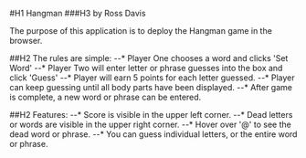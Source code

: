 #H1 Hangman
###H3 by Ross Davis

The purpose of this application is to deploy the Hangman game in the browser.

##H2 The rules are simple:
--* Player One chooses a word and clicks 'Set Word'
--* Player Two will enter letter or phrase guesses into the box and click 'Guess'
--* Player will earn 5 points for each letter guessed.
--* Player can keep guessing until all body parts have been displayed.
--* After game is complete, a new word or phrase can be entered.

##H2 Features:
--* Score is visible in the upper left corner.
--* Dead letters or words are visible in the upper right corner.
--* Hover over '@' to see the dead word or phrase.
--* You can guess individual letters, or the entire word or phrase.
